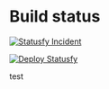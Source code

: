 # Build status

[![Statusfy Incident](https://github.com/SysCorner/status.syscorner.com/actions/workflows/statusfy.yml/badge.svg)](https://github.com/SysCorner/status.syscorner.com/actions/workflows/statusfy.yml)

[![Deploy Statusfy](https://github.com/SysCorner/status.syscorner.com/actions/workflows/deploy.yml/badge.svg)](https://github.com/SysCorner/status.syscorner.com/actions/workflows/deploy.yml)

test
